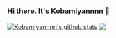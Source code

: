 ### Hi there. It's Kobamiyannnn 👋

<a href="https://github.com/anuraghazra/github-readme-stats"><img align="center" src="https://github-readme-stats-clone-7ygl.vercel.app/api?username=Kobamiyannnn&show_icons=true&exclude_repo=github-readme-stats-clone&include_all_commits=true&count_private=true&theme=transparent&hide_border=true" alt="Kobamiyannnn's github stats" /></a>
<a href="https://github.com/anuraghazra/github-readme-stats"><img align="center" src="https://github-readme-stats-clone-7ygl.vercel.app/api/top-langs/?username=Kobamiyannnn&exclude_repo=github-readme-stats-clone&langs_count=10&layout=compact&theme=transparent&hide_border=true" /></a>
